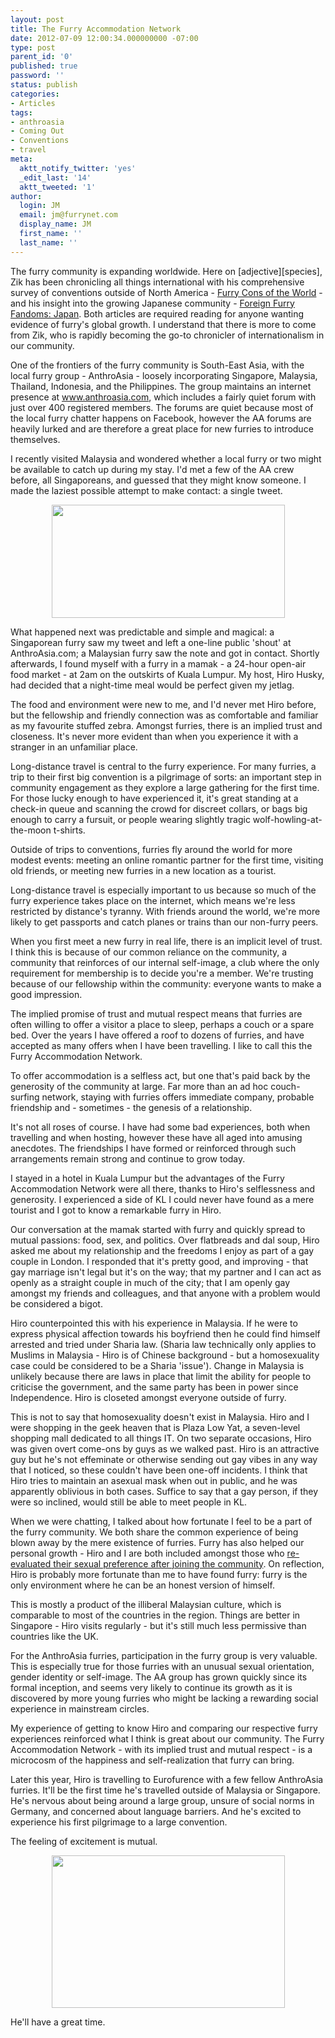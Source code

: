 ```yaml
---
layout: post
title: The Furry Accommodation Network
date: 2012-07-09 12:00:34.000000000 -07:00
type: post
parent_id: '0'
published: true
password: ''
status: publish
categories:
- Articles
tags:
- anthroasia
- Coming Out
- Conventions
- travel
meta:
  aktt_notify_twitter: 'yes'
  _edit_last: '14'
  aktt_tweeted: '1'
author:
  login: JM
  email: jm@furrynet.com
  display_name: JM
  first_name: ''
  last_name: ''
---
```

<p>The furry community is expanding worldwide. Here on [adjective][species], Zik has been chronicling all things international with his comprehensive survey of conventions outside of North America - <a title="Furry Cons of the World" href="http://www.adjectivespecies.com/2012/04/18/guest-post-furry-cons-of-the-world-zik/">Furry Cons of the World</a> - and his insight into the growing Japanese community - <a title="Foreign Furry Fandoms: Japan" href="http://www.adjectivespecies.com/2012/06/22/foreign-furry-fandoms-japan/">Foreign Furry Fandoms: Japan</a>. Both articles are required reading for anyone wanting evidence of furry's global growth. I understand that there is more to come from Zik, who is rapidly becoming the go-to chronicler of internationalism in our community.</p>
<p>One of the frontiers of the furry community is South-East Asia, with the local furry group - AnthroAsia - loosely incorporating Singapore, Malaysia, Thailand, Indonesia, and the Philippines. The group maintains an internet presence at <a href="http://www.anthroasia.com">www.anthroasia.com</a>, which includes a fairly quiet forum with just over 400 registered members. The forums are quiet because most of the local furry chatter happens on Facebook, however the AA forums are heavily lurked and are therefore a great place for new furries to introduce themselves.</p>
<p>I recently visited Malaysia and wondered whether a local furry or two might be available to catch up during my stay. I'd met a few of the AA crew before, all Singaporeans, and guessed that they might know someone. I made the laziest possible attempt to make contact: a single tweet.</p>
<!--more-->
<p style="text-align: center"><img class="aligncenter  wp-image-796" src="{{ site.baseurl }}/assets/17-216814119213477888.png" width="373" height="181" /></p>
<p>What happened next was predictable and simple and magical: a Singaporean furry saw my tweet and left a one-line public 'shout' at AnthroAsia.com; a Malaysian furry saw the note and got in contact. Shortly afterwards, I found myself with a furry in a mamak - a 24-hour open-air food market - at 2am on the outskirts of Kuala Lumpur. My host, Hiro Husky, had decided that a night-time meal would be perfect given my jetlag.</p>
<p>The food and environment were new to me, and I'd never met Hiro before, but the fellowship and friendly connection was as comfortable and familiar as my favourite stuffed zebra. Amongst furries, there is an implied trust and closeness. It's never more evident than when you experience it with a stranger in an unfamiliar place.</p>
<p>Long-distance travel is central to the furry experience. For many furries, a trip to their first big convention is a pilgrimage of sorts: an important step in community engagement as they explore a large gathering for the first time. For those lucky enough to have experienced it, it's great standing at a check-in queue and scanning the crowd for discreet collars, or bags big enough to carry a fursuit, or people wearing slightly tragic wolf-howling-at-the-moon t-shirts.</p>
<p>Outside of trips to conventions, furries fly around the world for more modest events: meeting an online romantic partner for the first time, visiting old friends, or meeting new furries in a new location as a tourist.</p>
<p>Long-distance travel is especially important to us because so much of the furry experience takes place on the internet, which means we're less restricted by distance's tyranny. With friends around the world, we're more likely to get passports and catch planes or trains than our non-furry peers.</p>
<p>When you first meet a new furry in real life, there is an implicit level of trust. I think this is because of our common reliance on the community, a community that reinforces of our internal self-image, a club where the only requirement for membership is to decide you're a member. We're trusting because of our fellowship within the community: everyone wants to make a good impression.</p>
<p>The implied promise of trust and mutual respect means that furries are often willing to offer a visitor a place to sleep, perhaps a couch or a spare bed. Over the years I have offered a roof to dozens of furries, and have accepted as many offers when I have been travelling. I like to call this the Furry Accommodation Network.</p>
<p>To offer accommodation is a selfless act, but one that's paid back by the generosity of the community at large. Far more than an ad hoc couch-surfing network, staying with furries offers immediate company, probable friendship and - sometimes - the genesis of a relationship.</p>
<p>It's not all roses of course. I have had some bad experiences, both when travelling and when hosting, however these have all aged into amusing anecdotes. The friendships I have formed or reinforced through such arrangements remain strong and continue to grow today.</p>
<p>I stayed in a hotel in Kuala Lumpur but the advantages of the Furry Accommodation Network were all there, thanks to Hiro's selflessness and generosity. I experienced a side of KL I could never have found as a mere tourist and I got to know a remarkable furry in Hiro.</p>
<p>Our conversation at the mamak started with furry and quickly spread to mutual passions: food, sex, and politics. Over flatbreads and dal soup, Hiro asked me about my relationship and the freedoms I enjoy as part of a gay couple in London. I responded that it's pretty good, and improving - that gay marriage isn't legal but it's on the way; that my partner and I can act as openly as a straight couple in much of the city; that I am openly gay amongst my friends and colleagues, and that anyone with a problem would be considered a bigot.</p>
<p>Hiro counterpointed this with his experience in Malaysia. If he were to express physical affection towards his boyfriend then he could find himself arrested and tried under Sharia law. (Sharia law technically only applies to Muslims in Malaysia - Hiro is of Chinese background - but a homosexuality case could be considered to be a Sharia 'issue'). Change in Malaysia is unlikely because there are laws in place that limit the ability for people to criticise the government, and the same party has been in power since Independence. Hiro is closeted amongst everyone outside of furry.</p>
<p>This is not to say that homosexuality doesn't exist in Malaysia. Hiro and I were shopping in the geek heaven that is Plaza Low Yat, a seven-level shopping mall dedicated to all things IT. On two separate occasions, Hiro was given overt come-ons by guys as we walked past. Hiro is an attractive guy but he's not effeminate or otherwise sending out gay vibes in any way that I noticed, so these couldn't have been one-off incidents. I think that Hiro tries to maintain an asexual mask when out in public, and he was apparently oblivious in both cases. Suffice to say that a gay person, if they were so inclined, would still be able to meet people in KL.</p>
<p>When we were chatting, I talked about how fortunate I feel to be a part of the furry community. We both share the common experience of being blown away by the mere existence of furries. Furry has also helped our personal growth - Hiro and I are both included amongst those who <a title="Re-evaluating Your Sexual Preference" href="http://www.adjectivespecies.com/2012/03/19/re-evaluating-your-sexual-preference/">re-evaluated their sexual preference after joining the community</a>. On reflection, Hiro is probably more fortunate than me to have found furry: furry is the only environment where he can be an honest version of himself.</p>
<p>This is mostly a product of the illiberal Malaysian culture, which is comparable to most of the countries in the region. Things are better in Singapore - Hiro visits regularly - but it's still much less permissive than countries like the UK.</p>
<p>For the AnthroAsia furries, participation in the furry group is very valuable. This is especially true for those furries with an unusual sexual orientation, gender identity or self-image. The AA group has grown quickly since its formal inception, and seems very likely to continue its growth as it is discovered by more young furries who might be lacking a rewarding social experience in mainstream circles.</p>
<p>My experience of getting to know Hiro and comparing our respective furry experiences reinforced what I think is great about our community. The Furry Accommodation Network - with its implied trust and mutual respect - is a microcosm of the happiness and self-realization that furry can bring.</p>
<p>Later this year, Hiro is travelling to Eurofurence with a few fellow AnthroAsia furries. It'll be the first time he's travelled outside of Malaysia or Singapore. He's nervous about being around a large group, unsure of social norms in Germany, and concerned about language barriers. And he's excited to experience his first pilgrimage to a large convention.</p>
<p>The feeling of excitement is mutual.</p>
<p style="text-align: center"><img class="aligncenter  wp-image-795" src="{{ site.baseurl }}/assets/17-217285218405584896.png" width="373" height="244" /></p>
<p>He'll have a great time.</p>



